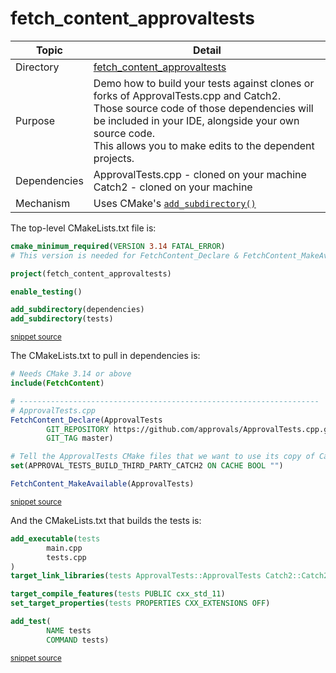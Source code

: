 <!--
GENERATED FILE - DO NOT EDIT
This file was generated by [MarkdownSnippets](https://github.com/SimonCropp/MarkdownSnippets).
Source File: /fetch_content_approvaltests/mdsource/README.source.md
To change this file edit the source file and then execute ./run_markdown_templates.sh.
-->

# fetch_content_approvaltests

 <!-- include: fetch_content_approvaltests. path: /fetch_content_approvaltests/mdsource/fetch_content_approvaltests.include.md -->
| Topic        | Detail                                                       |
| ------------ | ------------------------------------------------------------ |
| Directory    | [fetch_content_approvaltests](/fetch_content_approvaltests/)                        |
| Purpose      | Demo how to build your tests against clones or forks of ApprovalTests.cpp and Catch2.<br />Those source code of those dependencies will be included in your IDE, alongside your own source code.<br />This allows you to make edits to the dependent projects. |
| Dependencies | ApprovalTests.cpp - cloned on your machine<br />Catch2 - cloned on your machine |
| Mechanism    | Uses CMake's [`add_subdirectory()`](https://cmake.org/cmake/help/latest/command/add_subdirectory.html) |
 <!-- end include: fetch_content_approvaltests. path: /fetch_content_approvaltests/mdsource/fetch_content_approvaltests.include.md -->

The top-level CMakeLists.txt file is:

 <!-- include: inc_fetch_content_approvaltests_cmakelists. path: /mdsource/mdincludes/inc_fetch_content_approvaltests_cmakelists.include.md -->

```cmake
cmake_minimum_required(VERSION 3.14 FATAL_ERROR)
# This version is needed for FetchContent_Declare & FetchContent_MakeAvailable

project(fetch_content_approvaltests)

enable_testing()

add_subdirectory(dependencies)
add_subdirectory(tests)
```
<sup><a href='https://github.com/claremacrae/ApprovalTests.cpp.CMakeSamples/blob/master/./fetch_content_approvaltests/CMakeLists.txt' title='File snippet was copied from'>snippet source</a></sup>
 <!-- end include: inc_fetch_content_approvaltests_cmakelists. path: /mdsource/mdincludes/inc_fetch_content_approvaltests_cmakelists.include.md -->

The CMakeLists.txt to pull in dependencies is:

 <!-- include: inc_fetch_content_approvaltests_dependencies_cmakelists. path: /mdsource/mdincludes/inc_fetch_content_approvaltests_dependencies_cmakelists.include.md -->

```cmake
# Needs CMake 3.14 or above
include(FetchContent)

# -------------------------------------------------------------------
# ApprovalTests.cpp
FetchContent_Declare(ApprovalTests
        GIT_REPOSITORY https://github.com/approvals/ApprovalTests.cpp.git
        GIT_TAG master)

# Tell the ApprovalTests CMake files that we want to use its copy of Catch2:
set(APPROVAL_TESTS_BUILD_THIRD_PARTY_CATCH2 ON CACHE BOOL "")

FetchContent_MakeAvailable(ApprovalTests)
```
<sup><a href='https://github.com/claremacrae/ApprovalTests.cpp.CMakeSamples/blob/master/./fetch_content_approvaltests/dependencies/CMakeLists.txt' title='File snippet was copied from'>snippet source</a></sup>
 <!-- end include: inc_fetch_content_approvaltests_dependencies_cmakelists. path: /mdsource/mdincludes/inc_fetch_content_approvaltests_dependencies_cmakelists.include.md -->

And the CMakeLists.txt that builds the tests is:

 <!-- include: inc_fetch_content_approvaltests_tests_cmakelists. path: /mdsource/mdincludes/inc_fetch_content_approvaltests_tests_cmakelists.include.md -->

```cmake
add_executable(tests
        main.cpp
        tests.cpp
)
target_link_libraries(tests ApprovalTests::ApprovalTests Catch2::Catch2)

target_compile_features(tests PUBLIC cxx_std_11)
set_target_properties(tests PROPERTIES CXX_EXTENSIONS OFF)

add_test(
        NAME tests
        COMMAND tests)
```
<sup><a href='https://github.com/claremacrae/ApprovalTests.cpp.CMakeSamples/blob/master/./fetch_content_approvaltests/tests/CMakeLists.txt' title='File snippet was copied from'>snippet source</a></sup>
 <!-- end include: inc_fetch_content_approvaltests_tests_cmakelists. path: /mdsource/mdincludes/inc_fetch_content_approvaltests_tests_cmakelists.include.md -->
